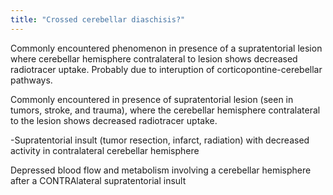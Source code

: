 ```yaml
---
title: "Crossed cerebellar diaschisis?"
---
```

Commonly encountered phenomenon in presence of a supratentorial lesion where cerebellar hemisphere contralateral to lesion shows decreased radiotracer uptake. Probably due to interuption of corticopontine-cerebellar pathways.

Commonly encountered in presence of supratentorial lesion (seen in tumors, stroke, and trauma), where the cerebellar hemisphere contralateral to the lesion shows decreased radiotracer uptake.

-Supratentorial insult (tumor resection, infarct, radiation) with decreased activity in contralateral cerebellar hemisphere

Depressed blood flow and metabolism involving a cerebellar hemisphere after a CONTRAlateral supratentorial insult

